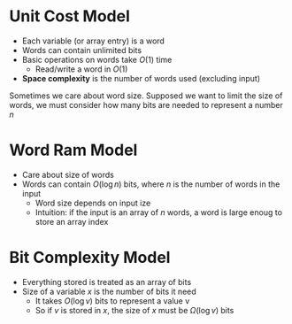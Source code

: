 
# Unit Cost Model

- Each variable (or array entry) is a word
- Words can contain unlimited bits
- Basic operations on words take $O(1)$ time
	- Read/write a word in $O(1)$
- **Space complexity** is the number of words used (excluding input)

Sometimes we care about word size. Supposed we want to limit the size of words, we must consider how many bits are needed to represent a number $n$

# Word Ram Model
- Care about size of words
- Words can contain $O(\log n)$ bits, where $n$ is the number of words in the input
	- Word size depends on input ize
	- Intuition: if the input is an array of $n$ words, a word is large enoug to store an array index

# Bit Complexity Model
- Everything stored is treated as an array of bits
- Size of a variable $x$ is the number of bits it need
	- It takes $O(\log v)$ bits to represent a value v
	- So if $v$ is stored in $x$, the size of $x$ must be $\Omega(\log v)$ bits